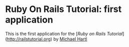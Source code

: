 # Ruby On Rails Tutorial: first application

This is the first application for the [*Ruby on Rails Tutorial*] (http://railstutorial.org) by [Michael Hartl](http://michaelhartl.com/)











